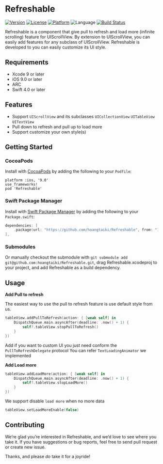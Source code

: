 # Refreshable
[![Version](https://img.shields.io/cocoapods/v/Refreshable.svg?style=flat)](http://cocoapods.org/pods/Refreshable)
[![License](https://img.shields.io/cocoapods/l/Refreshable.svg?style=flat)](http://cocoapods.org/pods/Refreshable)
[![Platform](https://img.shields.io/cocoapods/p/Refreshable.svg?style=flat)](http://cocoapods.org/pods/Refreshable)
![Language](https://img.shields.io/badge/Language-%20swift%20%20-blue.svg)
[![Build Status](https://travis-ci.org/hoangtaiki/Refreshable.svg)](https://travis-ci.org/hoangtaiki/Refreshable)

Refreshable is a component that give pull to refresh and load more (infinite scrolling) feature for UIScrollView. By extension to UIScrollView, you can easily add features for any subclass of UIScrollView. Refreshable is developed to you can easily customize its UI style.

## Requirements

- Xcode 9 or later
- iOS 9.0 or later
- ARC
- Swift 4.0 or later

## Features

- Support `UIScrollView` and its subclasses `UICollectionView` `UITableView` `UITextView`
- Pull down to refresh and pull up to load more
- Support customize your own style(s)

## Getting Started

### CocoaPods

Install with [CocoaPods](http://cocoapods.org) by adding the following to your `Podfile`:

```
platform :ios, '9.0'
use_frameworks!
pod 'Refreshable'
```

### Swift Package Manager

Install with [Swift Package Manager](https://github.com/apple/swift-package-manager) by adding the following to your `Package.swift`:

```swift
dependencies: [
    .package(url: "https://github.com/hoangtaiki/Refreshable", from: "1.0.0"),
],
```

### Submodules

Or manually checkout the submodule with `git submodule add git@github.com:hoangtaiki/Refreshable.git`, drag Refreshable.xcodeproj to your project, and add Refreshable as a build dependency.

## Usage
**Add Pull to refresh**

The easiest way to use the pull to refresh feature is use default style from us.
```swift
tableView.addPullToRefresh(action: { [weak self] in
    DispatchQueue.main.asyncAfter(deadline: .now() + 1) {
        self?.tableView.stopPullToRefresh()
    }
})

```
Add if you want to custom UI you just need conform the `PullToRefreshDelegate` protocol
You can refer `TextLoadingAnimator` we implemented

**Add Load more**

```swift
tableView.addLoadMore(action: { [weak self] in
    DispatchQueue.main.asyncAfter(deadline: .now() + 1) {
       	self?.tableView.stopLoadMore()
    }
})
```
We support disable `load more` when no more data
```swift
tableView.setLoadMoreEnable(false)
```

## Contributing

We’re glad you’re interested in Refreshable, and we’d love to see where you take it. If you have suggestions or bug reports, feel free to send pull request or create new issue.

Thanks, and please *do* take it for a joyride!
